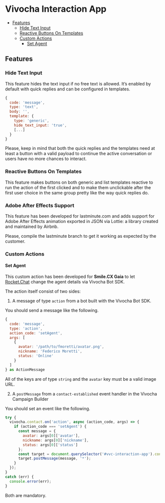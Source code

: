 # Vivocha Interaction App

- [Features](#features)
  - [Hide Text Input](#hide-text-input)
  - [Reactive Buttons On Templates](#reactive-buttons-on-templates)
  - [Custom Actions](#custom-actions)
    - [Set Agent](#set-agent)

## Features

### Hide Text Input

This feature hides the text input if no free text is allowed. It’s enabled by default with quick replies and can be configured in templates.

```javascript
{
  code: 'message',
  type: 'text',
  body: '',
  template: {
    type: 'generic',
    hide_text_input: 'true',
    [...]
  }
}
```

Please, keep in mind that both the quick replies and the templates need at least a button with a valid payload to continue the active conversation or users have no more chances to interact.

### Reactive Buttons On Templates

This feature makes buttons on both generic and list templates reactive to run the action of the first clicked and to make them unclickable after the first user choice in the same group pretty like the way quick replies do.

### Adobe After Effects Support

This feature has been developed for lastminute.com and adds support for Adobe After Effects animation exported in JSON via Lottie: a library created and maintained by Airbnb.

Please, compile the lastminute branch to get it working as expected by the customer.

### Custom Actions

#### Set Agent

This custom action has been developed for **Smile.CX Gaia** to let [Rocket.Chat](https://www.rocket.chat/) change the agent details via Vivocha Bot SDK.

The action itself consist of two sides:

1. A message of type `action` from a bot built with the Vivocha Bot SDK.

You should send a message like the following.

```javascript
{
  code: 'message',
  type: 'action',
  action_code: 'setAgent',
  args: [
    {
      avatar: '/path/to/fmoretti/avatar.png',
      nickname: 'Federico Moretti',
      status: 'Online'
    }
  ]
} as ActionMessage
```

All of the keys are of type `string` and the `avatar` key must be a valid image URL.

2. A `postMessage` from a `contact-established` event handler in the Vivocha Campaign Builder

You should set an event like the following.

```javascript
try {
  vivocha.contact.on('action', async (action_code, args) => {
    if (action_code === 'setAgent') {
      const message = {
        avatar: args[0]['avatar'],
        nickname: args[0]['nickname'],
        status: args[0]['status']
      };
      const target = document.querySelector('#vvc-interaction-app').contentWindow;
      target.postMessage(message, '*');
    }
  });
}
catch (err) {
  console.error(err);
}
```

Both are mandatory.

